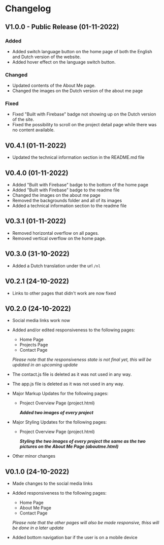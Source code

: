 # Changelog 
## V1.0.0 - Public Release (01-11-2022)
### Added
- Added switch language button on the home page of both the English and Dutch version of the website.
- Added hover effect on the language switch button.

### Changed
- Updated contents of the About Me page.
- Changed the images on the Dutch version of the about me page

### Fixed
- Fixed "Built with Firebase" badge not showing up on the Dutch version of the site.
- Fixed the possibility to scroll on the project detail page while there was no content available.

## V0.4.1 (01-11-2022)
- Updated the technical information section in the README.md file

## V0.4.0 (01-11-2022)
- Added "Built with Firebase" badge to the bottom of the home page
- Added "Built with Firebase" badge to the readme file
- Changed the images on the about me page
- Removed the backgrounds folder and all of its images
- Added a technical information section to the readme file


## V0.3.1 (01-11-2022)
- Removed horizontal overflow on all pages.
- Removed vertical overflow on the home page.

## V0.3.0 (31-10-2022)
- Added a Dutch translation under the url `/nl`

## V0.2.1 (24-10-2022)
- Links to other pages that didn't work are now fixed

## V0.2.0 (24-10-2022)
- Social media links work now

- Added and/or edited responsiveness to the following pages:
    - Home Page   
    - Projects Page
    - Contact Page

    *Please note that the responsiveness state is not final yet, this will be updated in an upcoming update*

- The contact.js file is deleted as it was not used in any way.
- The app.js file is deleted as it was not used in any way.


- Major Markup Updates for the following pages:
    - Project Overview Page (project.html)
    
      ***Added two images of every project***

- Major Styling Updates for the following pages:
    - Project Overview Page (project.html)
    
      ***Styling the two images of every project the same as the two pictures on the About Me Page (aboutme.html)***

- Other minor changes

## V0.1.0 (24-10-2022)
- Made changes to the social media links
- Added responsiveness to the following pages:
    - Home Page
    - About Me Page
    - Contact Page

    *Please note that the other pages will also be made responsive, thiss will be done in a later update*
- Added bottom navigation bar if the user is on a mobile device